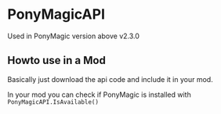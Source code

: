 # PonyMagicAPI
Used in PonyMagic version above v2.3.0

## Howto use in a Mod
Basically just download the api code and include it in your mod.

In your mod you can check if PonyMagic is installed with `PonyMagicAPI.IsAvailable()`
